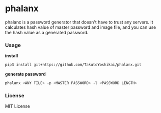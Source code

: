 # phalanx
phalanx is a password generator that doesn't have to trust any servers. It calculates hash value of master password and image file, and you can use the hash value as a generated password.

### Usage
**install**
```bash
pip3 install git+https://github.com/TakutoYoshikai/phalanx.git
```

**generate password**
```bash
phalanx <ANY FILE> -p <MASTER PASSWORD> -l <PASSWORD LENGTH>
```

### License
MIT License
